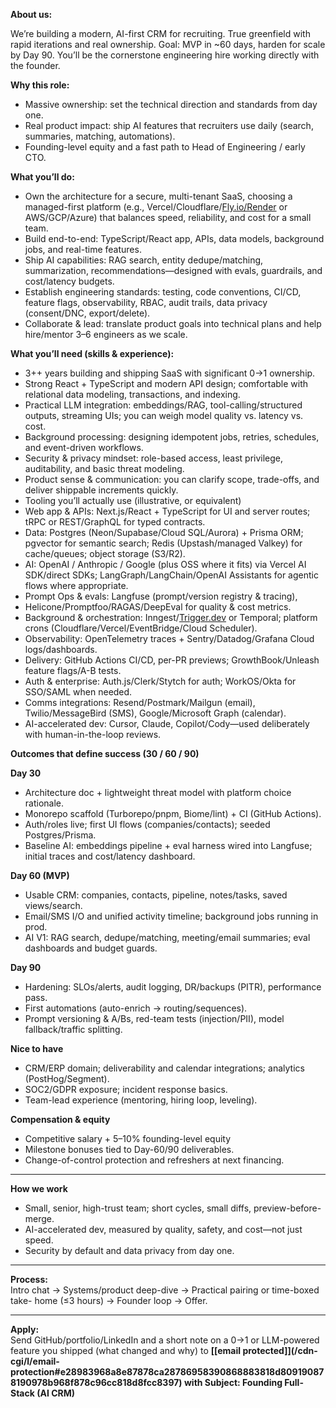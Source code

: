 **About us:**

We’re building a modern, AI-first CRM for recruiting. True greenfield with
rapid iterations and real ownership. Goal: MVP in ~60 days, harden for scale
by Day 90. You’ll be the cornerstone engineering hire working directly with
the founder.

**Why this role:**

  * Massive ownership: set the technical direction and standards from day one.
  * Real product impact: ship AI features that recruiters use daily (search, summaries, matching, automations).
  * Founding-level equity and a fast path to Head of Engineering / early CTO.

  
**What you’ll do:**

  * Own the architecture for a secure, multi-tenant SaaS, choosing a managed-first platform (e.g., Vercel/Cloudflare/[Fly.io/Render](http://Fly.io/Render) or AWS/GCP/Azure) that balances speed, reliability, and cost for a small team.
  * Build end-to-end: TypeScript/React app, APIs, data models, background jobs, and real-time features.
  * Ship AI capabilities: RAG search, entity dedupe/matching, summarization, recommendations—designed with evals, guardrails, and cost/latency budgets.
  * Establish engineering standards: testing, code conventions, CI/CD, feature flags, observability, RBAC, audit trails, data privacy (consent/DNC, export/delete).
  * Collaborate & lead: translate product goals into technical plans and help hire/mentor 3–6 engineers as we scale.

  
**What you’ll need (skills & experience):**

  * 3++ years building and shipping SaaS with significant 0→1 ownership.
  * Strong React + TypeScript and modern API design; comfortable with relational data modeling, transactions, and indexing.
  * Practical LLM integration: embeddings/RAG, tool-calling/structured outputs, streaming UIs; you can weigh model quality vs. latency vs. cost.
  * Background processing: designing idempotent jobs, retries, schedules, and event-driven workflows.
  * Security & privacy mindset: role-based access, least privilege, auditability, and basic threat modeling.
  * Product sense & communication: you can clarify scope, trade-offs, and deliver shippable increments quickly.
  * Tooling you’ll actually use (illustrative, or equivalent)
  * Web app & APIs: Next.js/React + TypeScript for UI and server routes; tRPC or REST/GraphQL for typed contracts.
  * Data: Postgres (Neon/Supabase/Cloud SQL/Aurora) + Prisma ORM; pgvector for semantic search; Redis (Upstash/managed Valkey) for cache/queues; object storage (S3/R2).
  * AI: OpenAI / Anthropic / Google (plus OSS where it fits) via Vercel AI SDK/direct SDKs; LangGraph/LangChain/OpenAI Assistants for agentic flows where appropriate.
  * Prompt Ops & evals: Langfuse (prompt/version registry & tracing),
  * Helicone/Promptfoo/RAGAS/DeepEval for quality & cost metrics.
  * Background & orchestration: Inngest/[Trigger.dev](http://Trigger.dev) or Temporal; platform crons (Cloudflare/Vercel/EventBridge/Cloud Scheduler).
  * Observability: OpenTelemetry traces + Sentry/Datadog/Grafana Cloud logs/dashboards.
  * Delivery: GitHub Actions CI/CD, per-PR previews; GrowthBook/Unleash feature flags/A-B tests.
  * Auth & enterprise: Auth.js/Clerk/Stytch for auth; WorkOS/Okta for SSO/SAML when needed.
  * Comms integrations: Resend/Postmark/Mailgun (email), Twilio/MessageBird (SMS), Google/Microsoft Graph (calendar).
  * AI-accelerated dev: Cursor, Claude, Copilot/Cody—used deliberately with human-in-the-loop reviews.

  
**Outcomes that define success (30 / 60 / 90)**

**Day 30**

  * Architecture doc + lightweight threat model with platform choice rationale.
  * Monorepo scaffold (Turborepo/pnpm, Biome/lint) + CI (GitHub Actions).
  * Auth/roles live; first UI flows (companies/contacts); seeded Postgres/Prisma.
  * Baseline AI: embeddings pipeline + eval harness wired into Langfuse; initial traces and cost/latency dashboard.

**Day 60 (MVP)**

  * Usable CRM: companies, contacts, pipeline, notes/tasks, saved views/search.
  * Email/SMS I/O and unified activity timeline; background jobs running in prod.
  * AI V1: RAG search, dedupe/matching, meeting/email summaries; eval dashboards and budget guards.

**Day 90**

  * Hardening: SLOs/alerts, audit logging, DR/backups (PITR), performance pass.
  * First automations (auto-enrich → routing/sequences).
  * Prompt versioning & A/Bs, red-team tests (injection/PII), model fallback/traffic splitting.

  
**Nice to have**

  * CRM/ERP domain; deliverability and calendar integrations; analytics (PostHog/Segment).
  * SOC2/GDPR exposure; incident response basics.
  * Team-lead experience (mentoring, hiring loop, leveling).

  
**Compensation & equity**

  * Competitive salary + 5–10% founding-level equity
  * Milestone bonuses tied to Day-60/90 deliverables.
  * Change-of-control protection and refreshers at next financing.

****

**How we work**

  * Small, senior, high-trust team; short cycles, small diffs, preview-before-merge.
  * AI-accelerated dev, measured by quality, safety, and cost—not just speed.
  * Security by default and data privacy from day one.

****

**Process:**  
Intro chat → Systems/product deep-dive → Practical pairing or time-boxed take-
home (≤3 hours) → Founder loop → Offer.

****

**Apply:**  
Send GitHub/portfolio/LinkedIn and a short note on a 0→1 or LLM-powered
feature you shipped (what changed and why) to **[[email protected]](/cdn-
cgi/l/email-
protection#e28983968a8e87878ca28786958390868883818d809190878190978b968f878c96cc818d8fcc8397)
with Subject: Founding Full-Stack (AI CRM)**